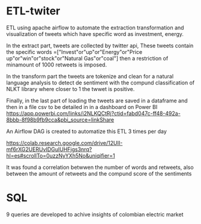 # ETL-twiter
ETL using apache airflow to automate the extraction transformation and visualization of tweets which have specific word as investment, energy.

In the extract part, tweets are collected by twitter api, These tweets contain the specific words =["Invest"or"up"or"Energy"or"Price up"or"win"or"stock"or"Natural Gas"or"coal"] then a restriction of minamount of 1000 retweets is imposed.   

In the transform part the tweets are tokenize and clean for a natural language analysis to detect de sentiment with the compund classification of NLKT library where closer to 1 the twwet is positive.

Finally, in the last part of loading the tweets are saved in a dataframe and then in a file csv to be detailed in in a dashboard on Power BI https://app.powerbi.com/links/i2NLKQCtRj?ctid=fabd047c-ff48-492a-8bbb-8f98b9fb9cca&pbi_source=linkShare 

An Airflow DAG is created to automatize this ETL 3 times per day 

https://colab.research.google.com/drive/12UII-mf6rXG2UERUvIDGuIUHFjgs3nrq?hl=es#scrollTo=0uzzNyYXh5No&uniqifier=1 


It was found a correlation betwwen the number of words and retweets, also between the amount of retweets and the compund score of the sentiments 

# SQL 

9 queries are developed to achive insights of colombian electric market

